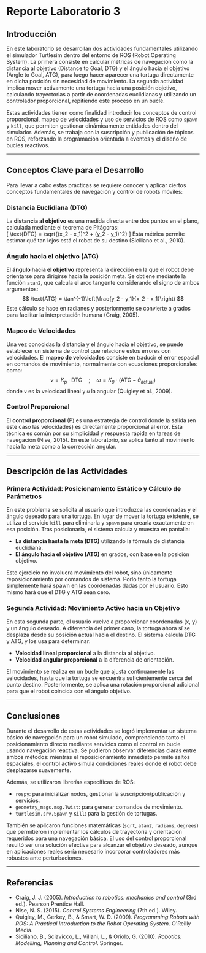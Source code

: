 # Reporte Laboratorio 3
## Introducción

En este laboratorio se desarrollan dos actividades fundamentales utilizando el simulador Turtlesim dentro del entorno de ROS (Robot Operating System). La primera consiste en calcular métricas de navegación como la distancia al objetivo (Distance to Goal, DTG) y el ángulo hacia el objetivo (Angle to Goal, ATG), para luego hacer aparecer una tortuga directamente en dicha posición sin necesidad de movimiento. La segunda actividad implica mover activamente una tortuga hacia una posición objetivo, calculando trayectorias a partir de coordenadas euclidianas y utilizando un controlador proporcional, repitiendo este proceso en un bucle.

Estas actividades tienen como finalidad introducir los conceptos de control proporcional, mapeo de velocidades y uso de servicios de ROS como `spawn` y `kill`, que permiten gestionar dinámicamente entidades dentro del simulador. Además, se trabaja con la suscripción y publicación de tópicos en ROS, reforzando la programación orientada a eventos y el diseño de bucles reactivos.

---

## Conceptos Clave para el Desarrollo

Para llevar a cabo estas prácticas se requiere conocer y aplicar ciertos conceptos fundamentales de navegación y control de robots móviles:

### Distancia Euclidiana (DTG)

La **distancia al objetivo** es una medida directa entre dos puntos en el plano, calculada mediante el teorema de Pitágoras:  
\[
\text{DTG} = \sqrt{(x_2 - x_1)^2 + (y_2 - y_1)^2}
\]
Esta métrica permite estimar qué tan lejos está el robot de su destino (Siciliano et al., 2010).

### Ángulo hacia el objetivo (ATG)

El **ángulo hacia el objetivo** representa la dirección en la que el robot debe orientarse para dirigirse hacia la posición meta. Se obtiene mediante la función `atan2`, que calcula el arco tangente considerando el signo de ambos argumentos:
$$
\text{ATG} = \tan^{-1}\left(\frac{y_2 - y_1}{x_2 - x_1}\right)
$$
Este cálculo se hace en radianes y posteriormente se convierte a grados para facilitar la interpretación humana (Craig, 2005).

### Mapeo de Velocidades

Una vez conocidas la distancia y el ángulo hacia el objetivo, se puede establecer un sistema de control que relacione estos errores con velocidades. El **mapeo de velocidades** consiste en traducir el error espacial en comandos de movimiento, normalmente con ecuaciones proporcionales como:
$$
v = K_p \cdot \text{DTG} \quad ; \quad \omega = K_\theta \cdot (\text{ATG} - \theta_{\text{actual}})
$$
donde `v` es la velocidad lineal y `ω` la angular (Quigley et al., 2009).

### Control Proporcional

El **control proporcional** (P) es una estrategia de control donde la salida (en este caso las velocidades) es directamente proporcional al error. Esta técnica es común por su simplicidad y respuesta rápida en tareas de navegación (Nise, 2015). En este laboratorio, se aplica tanto al movimiento hacia la meta como a la corrección angular.

---

## Descripción de las Actividades

### Primera Actividad: Posicionamiento Estático y Cálculo de Parámetros

En este problema se solicita al usuario que introduzca las coordenadas y el ángulo deseado para una tortuga. En lugar de mover la tortuga existente, se utiliza el servicio `kill` para eliminarla y `spawn` para crearla exactamente en esa posición. Tras posicionarla, el sistema calcula y muestra en pantalla:

- **La distancia hasta la meta (DTG)** utilizando la fórmula de distancia euclidiana.
- **El ángulo hacia el objetivo (ATG)** en grados, con base en la posición objetivo.

Este ejercicio no involucra movimiento del robot, sino únicamente reposicionamiento por comandos de sistema. Porlo tanto la tortuga simplemente hará spawn en las coordenadas dadas por el usuario. Esto mismo hará que el DTG y ATG sean cero.

### Segunda Actividad: Movimiento Activo hacia un Objetivo

En esta segunda parte, el usuario vuelve a proporcionar coordenadas (x, y) y un ángulo deseado. A diferencia del primer caso, la tortuga ahora sí se desplaza desde su posición actual hacia el destino. El sistema calcula DTG y ATG, y los usa para determinar:

- **Velocidad lineal proporcional** a la distancia al objetivo.
- **Velocidad angular proporcional** a la diferencia de orientación.

El movimiento se realiza en un bucle que ajusta continuamente las velocidades, hasta que la tortuga se encuentra suficientemente cerca del punto destino. Posteriormente, se aplica una rotación proporcional adicional para que el robot coincida con el ángulo objetivo.

---

## Conclusiones

Durante el desarrollo de estas actividades se logró implementar un sistema básico de navegación para un robot simulado, comprendiendo tanto el posicionamiento directo mediante servicios como el control en bucle usando navegación reactiva. Se pudieron observar diferencias claras entre ambos métodos: mientras el reposicionamiento inmediato permite saltos espaciales, el control activo simula condiciones reales donde el robot debe desplazarse suavemente.

Además, se utilizaron librerías específicas de ROS:

- `rospy`: para inicializar nodos, gestionar la suscripción/publicación y servicios.
- `geometry_msgs.msg.Twist`: para generar comandos de movimiento.
- `turtlesim.srv.Spawn` y `Kill`: para la gestión de tortugas.

También se aplicaron funciones matemáticas (`sqrt`, `atan2`, `radians`, `degrees`) que permitieron implementar los cálculos de trayectoria y orientación requeridos para una navegación básica. El uso del control proporcional resultó ser una solución efectiva para alcanzar el objetivo deseado, aunque en aplicaciones reales sería necesario incorporar controladores más robustos ante perturbaciones.

---

## Referencias

- Craig, J. J. (2005). *Introduction to robotics: mechanics and control* (3rd ed.). Pearson Prentice Hall.
- Nise, N. S. (2015). *Control Systems Engineering* (7th ed.). Wiley.
- Quigley, M., Gerkey, B., & Smart, W. D. (2009). *Programming Robots with ROS: A Practical Introduction to the Robot Operating System*. O'Reilly Media.
- Siciliano, B., Sciavicco, L., Villani, L., & Oriolo, G. (2010). *Robotics: Modelling, Planning and Control*. Springer.
